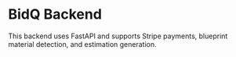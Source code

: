 # BidQ Backend
This backend uses FastAPI and supports Stripe payments, blueprint material detection, and estimation generation.